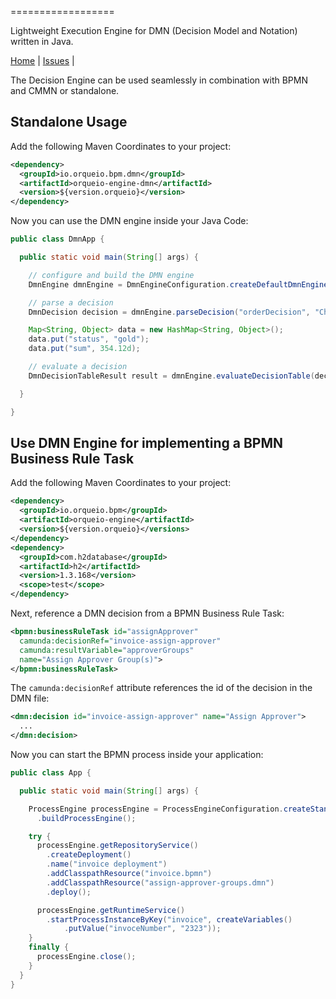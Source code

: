 
==================

Lightweight Execution Engine for DMN (Decision Model and Notation) written in Java.

<p>
  <a href="http://orqueio.io/">Home</a> |
  <a href="https://github.com/OrqueIO/OrqueIO/issues">Issues</a> |
</p>

The Decision Engine can be used seamlessly in combination with BPMN and CMMN or standalone.

## Standalone Usage

Add the following Maven Coordinates to your project:

```xml
<dependency>
  <groupId>io.orqueio.bpm.dmn</groupId>
  <artifactId>orqueio-engine-dmn</artifactId>
  <version>${version.orqueio}</version>
</dependency>
```

Now you can use the DMN engine inside your Java Code:

```java
public class DmnApp {

  public static void main(String[] args) {

    // configure and build the DMN engine
    DmnEngine dmnEngine = DmnEngineConfiguration.createDefaultDmnEngineConfiguration().buildEngine();

    // parse a decision
    DmnDecision decision = dmnEngine.parseDecision("orderDecision", "CheckOrder.dmn");

    Map<String, Object> data = new HashMap<String, Object>();
    data.put("status", "gold");
    data.put("sum", 354.12d);

    // evaluate a decision
    DmnDecisionTableResult result = dmnEngine.evaluateDecisionTable(decision, data);

  }

}
```

## Use DMN Engine for implementing a BPMN Business Rule Task

Add the following Maven Coordinates to your project:
```xml
<dependency>
  <groupId>io.orqueio.bpm</groupId>
  <artifactId>orqueio-engine</artifactId>
  <version>${version.orqueio}</versions>
</dependency>
<dependency>
  <groupId>com.h2database</groupId>
  <artifactId>h2</artifactId>
  <version>1.3.168</version>
  <scope>test</scope>
</dependency>
```

Next, reference a DMN decision from a BPMN Business Rule Task:

```xml
<bpmn:businessRuleTask id="assignApprover"
  camunda:decisionRef="invoice-assign-approver"
  camunda:resultVariable="approverGroups"
  name="Assign Approver Group(s)">
</bpmn:businessRuleTask>
```
The `camunda:decisionRef` attribute references the id of the decision in the DMN file:

```xml
<dmn:decision id="invoice-assign-approver" name="Assign Approver">
  ...
</dmn:decision>
```

Now you can start the BPMN process inside your application:

```java
public class App {

  public static void main(String[] args) {

    ProcessEngine processEngine = ProcessEngineConfiguration.createStandaloneInMemProcessEngineConfiguration()
      .buildProcessEngine();

    try {
      processEngine.getRepositoryService()
        .createDeployment()
        .name("invoice deployment")
        .addClasspathResource("invoice.bpmn")
        .addClasspathResource("assign-approver-groups.dmn")
        .deploy();

      processEngine.getRuntimeService()
        .startProcessInstanceByKey("invoice", createVariables()
            .putValue("invoceNumber", "2323"));
    }
    finally {
      processEngine.close();
    }
  }
}
```
